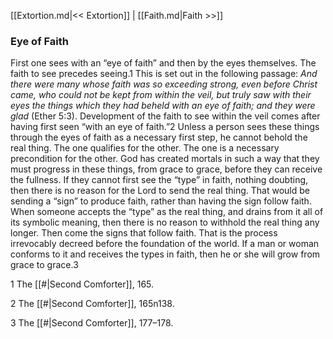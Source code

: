 [[Extortion.md|<< Extortion]]  |  [[Faith.md|Faith >>]]

### Eye of Faith
First one sees with an “eye of faith” and then by the eyes themselves. The faith to see precedes seeing.1 This is set out in the following passage: *And there were many whose faith was so exceeding strong, even before Christ came, who could not be kept from within the veil, but truly saw with their eyes the things which they had beheld with an eye of faith; and they were glad* (Ether 5:3). Development of the faith to see within the veil comes after having first seen “with an eye of faith.”2 Unless a person sees these things through the eyes of faith as a necessary first step, he cannot behold the real thing. The one qualifies for the other. The one is a necessary precondition for the other. God has created mortals in such a way that they must progress in these things, from grace to grace, before they can receive the fullness. If they cannot first see the “type” in faith, nothing doubting, then there is no reason for the Lord to send the real thing. That would be sending a “sign” to produce faith, rather than having the sign follow faith. When someone accepts the “type” as the real thing, and drains from it all of its symbolic meaning, then there is no reason to withhold the real thing any longer. Then come the signs that follow faith. That is the process irrevocably decreed before the foundation of the world. If a man or woman conforms to it and receives the types in faith, then he or she will grow from grace to grace.3



1 The [[#|Second Comforter]], 165.


2 The [[#|Second Comforter]], 165n138.


3 The [[#|Second Comforter]], 177–178.